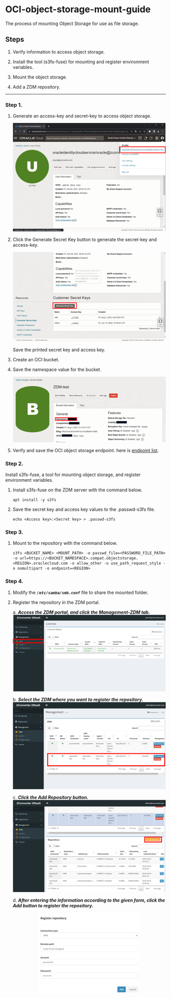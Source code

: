 # OCI-object-storage-mount-guide
The process of mounting Object Storage for use as file storage.

## Steps
1. Verify information to access object storage.

2. Install the tool (s3fs-fuse) for mounting and register environment variables.

3. Mount the object storage.

4. Add a ZDM repository.

---

### Step 1.
1.	Generate an access-key and secret-key to access object storage.

    ![user.png](/images/user.png)

2.	Click the Generate Secret Key button to generate the secret-key and access-key.

    ![user.png](/images/create_secretkey.png)

    Save the printed secret key and access key.

3.	Create an OCI bucket.

4.	Save the namespace value for the bucket.

    ![namespace.png](/images/namespace.png)

5.	Verify and save the OCI object storage endpoint. here is [endpoint list](https://docs.oracle.com/en-us/iaas/api/#/en/s3objectstorage/).

### Step 2.
Install s3fs-fuse, a tool for mounting object storage, and register environment variables.

1.	Install s3fs-fuse on the ZDM server with the command below.
    ```
    apt install -y s3fs
    ```

2.	Save the secret key and access key values to the .passwd-s3fs file.
    ```
    echo <Access key>:<Secret key> > .passwd-s3fs
    ```

### Step 3.

1.	Mount to the repository with the command below.
    ```
    s3fs <BUCKET_NAME> <MOUNT_PATH> -o passwd_file=<PASSWORD_FILE_PATH> -o url=https://<BUCKET_NAMESPACE>.compat.objectstorage.<REGION>.oraclecloud.com -o allow_other -o use_path_request_style -o nomultipart -o endpoint=<REGION>
    ```

### Step 4.
1.	Modify the ***`/etc/samba/smb.conf`*** file to share the mounted folder.

2.	Register the repository in the ZDM portal.
    
    a.	***Access the ZDM portal, and click the Management-ZDM tab.***
        ![zdm.png](/images/zdm.png)

    b.	***Select the ZDM where you want to register the repository.***
        ![select.png](/images/select.png)

    c.	***Click the Add Repository button.***
        ![add_repository.png](/images/add_repository.png)

    d.	***After entering the information according to the given form, click the Add button to register the repository.***
    <p align="center">
        <img src="../images/register_repository.png" alt="register_repository"/>
    </p>
